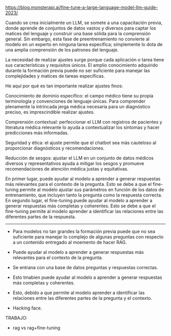 https://blog.monsterapi.ai/fine-tune-a-large-language-model-llm-guide-2023/

Cuando se crea inicialmente un LLM, se somete a una capacitación previa, donde aprende de conjuntos de datos vastos y diversos para captar los matices del lenguaje y construir una base sólida para la comprensión general. Sin embargo, esta fase de preentrenamiento no convierte al modelo en un experto en ninguna tarea específica; simplemente lo dota de una amplia comprensión de los patrones del lenguaje.

La necesidad de realizar ajustes surge porque cada aplicación o tarea tiene sus características y requisitos únicos. El amplio conocimiento adquirido durante la formación previa puede no ser suficiente para manejar las complejidades y matices de tareas específicas.

He aquí por qué es tan importante realizar ajustes finos:

Conocimiento de dominio específico: el campo médico tiene su propia terminología y convenciones de lenguaje únicas. Para comprender plenamente la intrincada jerga médica necesaria para un diagnóstico preciso, es imprescindible realizar ajustes.

Comprensión contextual: perfeccionar el LLM con registros de pacientes y literatura médica relevante lo ayuda a contextualizar los síntomas y hacer predicciones más informadas.

Seguridad y ética: el ajuste permite que el chatbot sea más cauteloso al proporcionar diagnósticos y recomendaciones.

Reducción de sesgos: ajustar el LLM en un conjunto de datos médicos diversos y representativos ayuda a mitigar los sesgos y promueve recomendaciones de atención médica justas y equitativas.

En primer lugar, puede ayudar al modelo a aprender a generar respuestas más relevantes para el contexto de la pregunta. Esto se debe a que el fine-tuning permite al modelo ajustar sus parámetros en función de los datos de entrenamiento, que incluyen tanto la pregunta como la respuesta correcta. En segundo lugar, el fine-tuning puede ayudar al modelo a aprender a generar respuestas más completas y coherentes. Esto se debe a que el fine-tuning permite al modelo aprender a identificar las relaciones entre las diferentes partes de la respuesta.

---

- Para modelos no tan grandes la formación previa puede que no sea suficiente para manejar lo complejo de algunas preguntas con respecto a un contenido entregado al moemento de hacer RAG.

- Puede ayudar al modelo a aprender a generar respuestas más relevantes para el contexto de la pregunta.

- Se entrana con una base de datos preguntas y respuestas correctas.

- Esto tmabien puede ayudar al modelo a aprender a generar respuestas más completas y coherentes.

- Esto, debido a que permite al modelo aprender a identificar las relaciones entre las diferentes partes de la pregunta y el contexto.

- Hacking face.


TRABAJO:
- rag vs rag+fine-tuning
